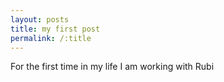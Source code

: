 ```yaml
---
layout: posts
title: my first post
permalink: /:title
---
```


For the first time in my life I am working with Rubi
